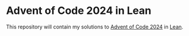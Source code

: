 # Advent of Code 2024 in Lean

This repository will contain my solutions to [Advent of Code 2024](https://adventofcode.com/2024) in [Lean](https://lean-lang.org/).
